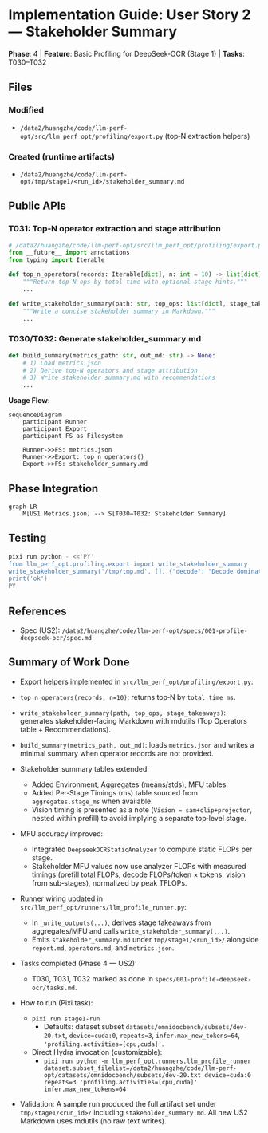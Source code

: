 # Implementation Guide: User Story 2 — Stakeholder Summary

**Phase**: 4 | **Feature**: Basic Profiling for DeepSeek‑OCR (Stage 1) | **Tasks**: T030–T032

## Files

### Modified
- `/data2/huangzhe/code/llm-perf-opt/src/llm_perf_opt/profiling/export.py` (top‑N extraction helpers)

### Created (runtime artifacts)
- `/data2/huangzhe/code/llm-perf-opt/tmp/stage1/<run_id>/stakeholder_summary.md`

## Public APIs

### T031: Top‑N operator extraction and stage attribution

```python
# /data2/huangzhe/code/llm-perf-opt/src/llm_perf_opt/profiling/export.py
from __future__ import annotations
from typing import Iterable

def top_n_operators(records: Iterable[dict], n: int = 10) -> list[dict]:
    """Return top‑N ops by total time with optional stage hints."""
    ...

def write_stakeholder_summary(path: str, top_ops: list[dict], stage_takeaways: dict[str, str]) -> None:
    """Write a concise stakeholder summary in Markdown."""
    ...
```

### T030/T032: Generate stakeholder_summary.md

```python
def build_summary(metrics_path: str, out_md: str) -> None:
    # 1) Load metrics.json
    # 2) Derive top‑N operators and stage attribution
    # 3) Write stakeholder_summary.md with recommendations
    ...
```

**Usage Flow**:

```mermaid
sequenceDiagram
    participant Runner
    participant Export
    participant FS as Filesystem

    Runner->>FS: metrics.json
    Runner->>Export: top_n_operators()
    Export->>FS: stakeholder_summary.md
```

## Phase Integration

```mermaid
graph LR
    M[US1 Metrics.json] --> S[T030–T032: Stakeholder Summary]
```

## Testing

```bash
pixi run python - <<'PY'
from llm_perf_opt.profiling.export import write_stakeholder_summary
write_stakeholder_summary('/tmp/tmp.md', [], {"decode": "Decode dominated by attention"})
print('ok')
PY
```

## References
- Spec (US2): `/data2/huangzhe/code/llm-perf-opt/specs/001-profile-deepseek-ocr/spec.md`

## Summary of Work Done

- Export helpers implemented in `src/llm_perf_opt/profiling/export.py`:
- `top_n_operators(records, n=10)`: returns top‑N by `total_time_ms`.
- `write_stakeholder_summary(path, top_ops, stage_takeaways)`: generates stakeholder‑facing Markdown with mdutils (Top Operators table + Recommendations).
- `build_summary(metrics_path, out_md)`: loads `metrics.json` and writes a minimal summary when operator records are not provided.

- Stakeholder summary tables extended:
  - Added Environment, Aggregates (means/stds), MFU tables.
  - Added Per‑Stage Timings (ms) table sourced from `aggregates.stage_ms` when available.
  - Vision timing is presented as a note (`Vision = sam+clip+projector`, nested within prefill) to avoid implying a separate top‑level stage.

- MFU accuracy improved:
  - Integrated `DeepseekOCRStaticAnalyzer` to compute static FLOPs per stage.
  - Stakeholder MFU values now use analyzer FLOPs with measured timings (prefill total FLOPs, decode FLOPs/token × tokens, vision from sub‑stages), normalized by peak TFLOPs.

- Runner wiring updated in `src/llm_perf_opt/runners/llm_profile_runner.py`:
  - In `_write_outputs(...)`, derives stage takeaways from aggregates/MFU and calls `write_stakeholder_summary(...)`.
  - Emits `stakeholder_summary.md` under `tmp/stage1/<run_id>/` alongside `report.md`, `operators.md`, and `metrics.json`.

- Tasks completed (Phase 4 — US2):
  - T030, T031, T032 marked as done in `specs/001-profile-deepseek-ocr/tasks.md`.

- How to run (Pixi task):
  - `pixi run stage1-run`
    - Defaults: dataset subset `datasets/omnidocbench/subsets/dev-20.txt`, `device=cuda:0`, `repeats=3`, `infer.max_new_tokens=64`, `'profiling.activities=[cpu,cuda]'`.
  - Direct Hydra invocation (customizable):
    - `pixi run python -m llm_perf_opt.runners.llm_profile_runner dataset.subset_filelist=/data2/huangzhe/code/llm-perf-opt/datasets/omnidocbench/subsets/dev-20.txt device=cuda:0 repeats=3 'profiling.activities=[cpu,cuda]' infer.max_new_tokens=64`

- Validation: A sample run produced the full artifact set under `tmp/stage1/<run_id>/` including `stakeholder_summary.md`. All new US2 Markdown uses mdutils (no raw text writes).

